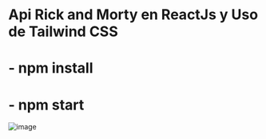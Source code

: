 # Api Rick and Morty en ReactJs y Uso de Tailwind CSS
# - npm install
# - npm start
![image](https://user-images.githubusercontent.com/99587513/235382808-ec3e4466-4cd0-4d2b-bca7-6e9afebbb54a.png)
